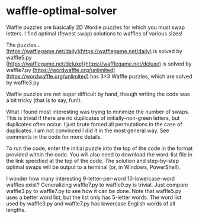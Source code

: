 # waffle-optimal-solver
Waffle puzzles are basically 2D Wordle puzzles for which you must swap letters. I find optimal (fewest swap) solutions to waffles of various sizes!

The puzzles...  
[https://wafflegame.net/daily](https://wafflegame.net/daily) is solved by waffle5.py  
[https://wafflegame.net/deluxe](https://wafflegame.net/deluxe) is solved by waffle7.py
[https://wordwaffle.org/unlimited](https://wordwaffle.org/unlimited) has 3×3 Waffle puzzles, which are solved by waffle3.py

Waffle puzzles are not super difficult by hand, though writing the code was a bit tricky (that is to say, fun!).

What I found most interesting was trying to minimize the number of swaps. This is trivial if there are no duplicates of initially-non-green letters, but duplicates often occur. I just brute forced all permutations in the case of duplicates. I am not convinced I did it in the most general way. See comments in the code for more details.

To run the code, enter the initial puzzle into the top of the code in the format provided within the code. You will also need to download the word-list file in the link specified at the top of the code. The solution and step-by-step optimal swaps will be output to a terminal (or, in Windows, PowerShell).

I wonder how many interesting 9-letter-per-word 10-lowercase-word waffles exist? Generalizing waffle7.py to waffle9.py is trivial. Just compare waffle3.py to waffle7.py to see how it can be done. Note that waffle5.py uses a better word list, but the list only has 5-letter words. The word list used by waffle3.py and waffle7.py has lowercase English words of all lengths.
